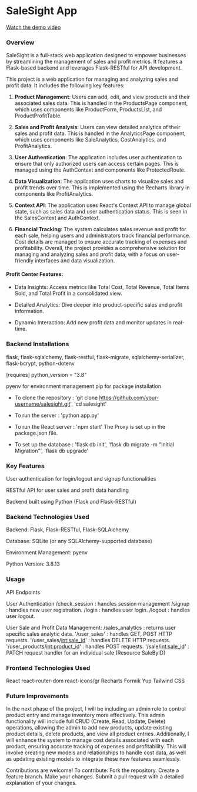 # SaleSight App

[Watch the demo video](video/gif.mp4)


### Overview

SaleSight is a full-stack web application designed to empower businesses by streamlining the management of sales and profit metrics. It features a Flask-based backend and leverages Flask-RESTful for API development.


This project is a web application for managing and analyzing sales and profit data. It includes the following key features:

1. **Product Management**: Users can add, edit, and view products and their associated sales data. This is handled in the ProductsPage component, which uses components like ProductForm, ProductsList, and ProductProfitTable.

2. **Sales and Profit Analysis**: Users can view detailed analytics of their sales and profit data. This is handled in the AnalyticsPage component, which uses components like SaleAnalytics, CostAnalytics, and ProfitAnalytics.

3. **User Authentication**: The application includes user authentication to ensure that only authorized users can access certain pages. This is managed using the AuthContext and components like ProtectedRoute.

4. **Data Visualization**: The application uses charts to visualize sales and profit trends over time. This is implemented using the Recharts library in components like ProfitAnalytics.

5. **Context API**: The application uses React's Context API to manage global state, such as sales data and user authentication status. This is seen in the SalesContext and AuthContext.

6. **Financial Tracking**: The system calculates sales revenue and profit for each sale, helping users and administrators track financial performance.
Cost details are managed to ensure accurate tracking of expenses and profitability.
Overall, the project provides a comprehensive solution for managing and analyzing sales and profit data, with a focus on user-friendly interfaces and data visualization.

#### Profit Center Features:

* Data Insights: Access metrics like Total Cost, Total Revenue, Total Items Sold, and Total Profit in a consolidated view.

* Detailed Analytics: Dive deeper into product-specific sales and profit information.

* Dynamic Interaction: Add new profit data and monitor updates in real-time.


### Backend Installations

flask, flask-sqlalchemy, flask-restful, flask-migrate, sqlalchemy-serializer, flask-bcrypt, python-dotenv 

[requires]
python_version = "3.8"

pyenv for environment management
pip for package installation

* To clone the repository : 'git clone https://github.com/your-username/salesight.git', 'cd salesight'

* To run the server : 'python app.py'
* To run the React server : 'npm start'
The Proxy is set up in the package.json file.

* To set up the database : 'flask db init', 'flask db migrate -m "Initial Migration"', 'flask db upgrade'


### Key Features

User authentication for login/logout and signup functionalities

RESTful API for user sales and profit data handling

Backend built using Python (Flask and Flask-RESTful)


### Backend Technologies Used

Backend: Flask, Flask-RESTful, Flask-SQLAlchemy

Database: SQLite (or any SQLAlchemy-supported database)

Environment Management: pyenv

Python Version: 3.8.13


### Usage

API Endpoints

User Authentication
/check_session : handles session management
/signup : handles new user registration.
/login : handles user login.
/logout : handles user logout.

User Sale and Profit Data Management:
/sales_analytics : returns user specific sales analytic data.
'/user_sales' : handles GET, POST HTTP requests.
'/user_sales/<int:sale_id>' : handles DELETE HTTP requests.
'/user_products/<int:product_id>' : handles POST requests.
'/sale/<int:sale_id>' : PATCH request handler for an individual sale (Resource SaleByID)

### Frontend Technologies Used

React
react-router-dom
react-icons/gr
Recharts
Formik
Yup
Tailwind CSS

### Future Improvements

In the next phase of the project, I will be including an admin role to control product entry and manage inventory more effectively. This admin functionality will include full CRUD (Create, Read, Update, Delete) operations, allowing the admin to add new products, update existing product details, delete products, and view all product entries. Additionally, I will enhance the system to manage cost details associated with each product, ensuring accurate tracking of expenses and profitability. This will involve creating new models and relationships to handle cost data, as well as updating existing models to integrate these new features seamlessly.


Contributions are welcome! To contribute:
Fork the repository.
Create a feature branch.
Make your changes.
Submit a pull request with a detailed explanation of your changes.